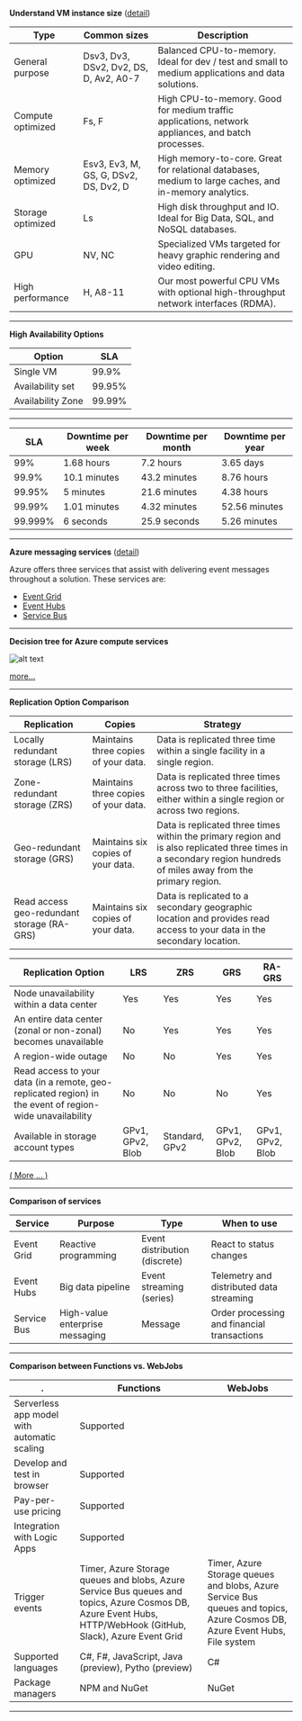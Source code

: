 __Understand VM instance size__ ([detail](https://docs.microsoft.com/en-us/azure/virtual-machine-scale-sets/tutorial-create-and-manage-cli#vm-instance-sizes))

Type | Common sizes	| Description
--- | --- | ---
General purpose	 | Dsv3, Dv3, DSv2, Dv2, DS, D, Av2, A0-7 | Balanced CPU-to-memory. Ideal for dev / test and small to medium applications and data solutions.
Compute optimized | Fs, F | High CPU-to-memory. Good for medium traffic applications, network appliances, and batch processes.
Memory optimized | Esv3, Ev3, M, GS, G, DSv2, DS, Dv2, D | High memory-to-core. Great for relational databases, medium to large caches, and in-memory analytics.
Storage optimized | Ls | High disk throughput and IO. Ideal for Big Data, SQL, and NoSQL databases.
GPU | NV, NC | Specialized VMs targeted for heavy graphic rendering and video editing.
High performance | H, A8-11 | Our most powerful CPU VMs with optional high-throughput network interfaces (RDMA). 
---

__High Availability Options__

Option | SLA
--- | ---
Single VM | 99.9%
Availability set | 99.95%
Availability Zone | 99.99%

---

SLA | Downtime per week | Downtime per month | Downtime per year
--- | --- | --- | ---
99% | 1.68 hours | 7.2 hours |3.65 days
99.9% | 10.1 minutes | 43.2 minutes | 8.76 hours
99.95% | 5 minutes | 21.6 minutes | 4.38 hours
99.99% | 1.01 minutes | 4.32 minutes | 52.56 minutes
99.999% |  6 seconds | 25.9 seconds | 5.26 minutes

---
__Azure messaging services__ ([detail](https://docs.microsoft.com/en-us/azure/event-grid/compare-messaging-services))

Azure offers three services that assist with delivering event messages throughout a solution. These services are:

- [Event Grid](https://docs.microsoft.com/en-us/azure/event-grid/)
- [Event Hubs](https://docs.microsoft.com/en-us/azure/event-hubs/)
- [Service Bus](https://docs.microsoft.com/en-us/azure/service-bus-messaging/)

---

__Decision tree for Azure compute services__

![alt text](https://docs.microsoft.com/en-us/azure/architecture/guide/images/compute-decision-tree.svg)

[more...](https://docs.microsoft.com/en-us/azure/architecture/guide/technology-choices/compute-decision-tree)

---

__Replication Option Comparison__

Replication	| Copies | Strategy
--- | --- | ---
Locally redundant storage (LRS)	| Maintains three copies of your data.	|Data is replicated three time within a single facility in a single region.
Zone-redundant storage (ZRS)    | 	Maintains three copies of your data.	| Data is replicated three times across two to three facilities, either within a single region or across two regions.
Geo-redundant storage (GRS)	| Maintains six copies of your data.	 |Data is replicated three times within the primary region and is also replicated three times in a secondary region hundreds of miles away from the primary region.
Read access geo-redundant storage (RA-GRS) | Maintains six copies of your data. | Data is replicated to a secondary geographic location and provides read access to your data in the secondary location.


Replication Option  |	LRS   | ZRS   |   GRS |   RA-GRS
--- | --- | --- | --- | ---
Node unavailability within a data center | Yes | Yes | Yes | Yes
An entire data center (zonal or non-zonal) becomes unavailable | No | Yes | Yes | Yes
A region-wide outage | No | No | Yes | Yes
Read access to your data (in a remote, geo-replicated region) in the event of region-wide unavailability | No | No | No | Yes
Available in storage account types | GPv1, GPv2, Blob | Standard, GPv2 | GPv1, GPv2, Blob | GPv1, GPv2, Blob
[( More ... )](https://docs.microsoft.com/en-us/azure/storage/common/storage-redundancy-grs)

---

__Comparison of services__

| __Service__ | __Purpose__ | __Type__ | __When to use__ |
|---|---|---|---|
| Event Grid | Reactive programming | Event distribution (discrete) | React to status changes |
| Event Hubs | Big data pipeline | Event streaming (series) | Telemetry and distributed data streaming |
| Service Bus | High-value enterprise messaging | Message | Order processing and financial transactions |

---

__Comparison between Functions vs. WebJobs__

. | Functions | WebJobs
--- | --- | ---
Serverless app model with automatic scaling	| Supported | 
Develop and test in browser	| Supported | 
Pay-per-use pricing	| Supported | 
Integration with Logic Apps	| Supported | 
Trigger events | Timer, Azure Storage queues and blobs, Azure Service Bus queues and topics, Azure Cosmos DB, Azure Event Hubs, HTTP/WebHook (GitHub, Slack), Azure Event Grid | Timer, Azure Storage queues and blobs, Azure Service Bus queues and topics, Azure Cosmos DB, Azure Event Hubs, File system
Supported languages | C#, F#, JavaScript, Java (preview), Pytho (preview) | C#
Package managers | NPM and NuGet | NuGet

---

